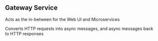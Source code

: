 ## Gateway Service

Acts as the in-between for the Web UI and Microservices

Converts HTTP requests into async messages, and async messages back to HTTP responses